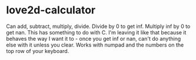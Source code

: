 # love2d-calculator

Can add, subtract, multiply, divide.
Divide by 0 to get inf. Multiply inf by 0 to get nan. This has something to do with C. I'm leaving it like that because it behaves the way I want it to - once you get inf or nan, can't do anything else with it unless you clear.
Works with numpad and the numbers on the top row of your keyboard.
